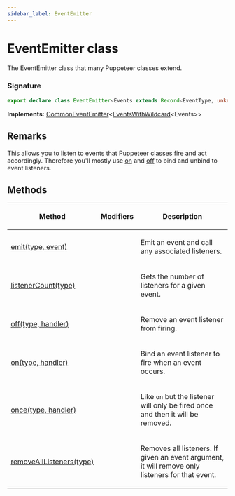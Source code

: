 ```yaml
---
sidebar_label: EventEmitter
---
```


# EventEmitter class

The EventEmitter class that many Puppeteer classes extend.

### Signature

```typescript
export declare class EventEmitter<Events extends Record<EventType, unknown>> implements CommonEventEmitter<EventsWithWildcard<Events>>
```

**Implements:** [CommonEventEmitter](./puppeteer.commoneventemitter.md)&lt;[EventsWithWildcard](./puppeteer.eventswithwildcard.md)&lt;Events&gt;&gt;

## Remarks

This allows you to listen to events that Puppeteer classes fire and act accordingly. Therefore you'll mostly use [on](./puppeteer.eventemitter.on.md) and [off](./puppeteer.eventemitter.off.md) to bind and unbind to event listeners.

## Methods

<table><thead><tr><th>

Method

</th><th>

Modifiers

</th><th>

Description

</th></tr></thead>
<tbody><tr><td>

<span id="emit">[emit(type, event)](./puppeteer.eventemitter.emit.md)</span>

</td><td>

</td><td>

Emit an event and call any associated listeners.

</td></tr>
<tr><td>

<span id="listenercount">[listenerCount(type)](./puppeteer.eventemitter.listenercount.md)</span>

</td><td>

</td><td>

Gets the number of listeners for a given event.

</td></tr>
<tr><td>

<span id="off">[off(type, handler)](./puppeteer.eventemitter.off.md)</span>

</td><td>

</td><td>

Remove an event listener from firing.

</td></tr>
<tr><td>

<span id="on">[on(type, handler)](./puppeteer.eventemitter.on.md)</span>

</td><td>

</td><td>

Bind an event listener to fire when an event occurs.

</td></tr>
<tr><td>

<span id="once">[once(type, handler)](./puppeteer.eventemitter.once.md)</span>

</td><td>

</td><td>

Like `on` but the listener will only be fired once and then it will be removed.

</td></tr>
<tr><td>

<span id="removealllisteners">[removeAllListeners(type)](./puppeteer.eventemitter.removealllisteners.md)</span>

</td><td>

</td><td>

Removes all listeners. If given an event argument, it will remove only listeners for that event.

</td></tr>
</tbody></table>
